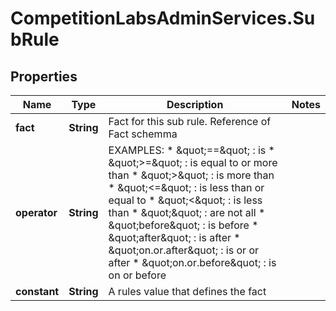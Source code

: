 # CompetitionLabsAdminServices.SubRule

## Properties

Name | Type | Description | Notes
------------ | ------------- | ------------- | -------------
**fact** | **String** | Fact for this sub rule. Reference of Fact schemma | 
**operator** | **String** | EXAMPLES: * \&quot;&#x3D;&#x3D;\&quot; : is * \&quot;&gt;&#x3D;\&quot; : is equal to or more than * \&quot;&gt;\&quot; : is more than * \&quot;&lt;&#x3D;\&quot; : is less than or equal to * \&quot;&lt;\&quot; : is less than * \&quot;\&quot; : are not all * \&quot;before\&quot; : is before * \&quot;after\&quot; : is after * \&quot;on.or.after\&quot; : is or or after * \&quot;on.or.before\&quot; : is on or before  | 
**constant** | **String** | A rules value that defines the fact | 


